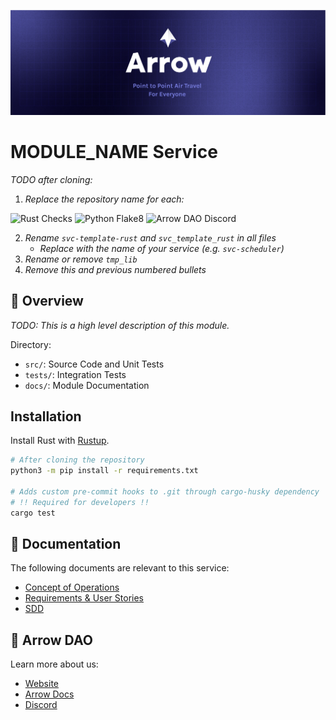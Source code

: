 ![Arrow Banner](https://github.com/Arrow-air/.github/raw/main/profile/assets/arrow_v2_twitter-banner_neu.png)

# MODULE_NAME Service

*TODO after cloning:*

1. *Replace the repository name for each:*

![Rust
Checks](https://github.com/arrow-air/svc-template-rust/actions/workflows/rust_ci.yml/badge.svg?branch=main)
![Python Flake8](https://github.com/arrow-air/svc-template-rust/actions/workflows/python_ci.yml/badge.svg?branch=main)
![Arrow DAO
Discord](https://img.shields.io/discord/853833144037277726?style=plastic)

2. *Rename `svc-template-rust` and `svc_template_rust` in all files*
   - *Replace with the name of your service (e.g. `svc-scheduler`)*
3. *Rename or remove `tmp_lib`*
4. *Remove this and previous numbered bullets*


## :telescope: Overview
*TODO: This is a high level description of this module.*

Directory:
- `src/`: Source Code and Unit Tests
- `tests/`: Integration Tests
- `docs/`: Module Documentation

## Installation

Install Rust with [Rustup](https://www.rust-lang.org/tools/install).

```bash
# After cloning the repository
python3 -m pip install -r requirements.txt

# Adds custom pre-commit hooks to .git through cargo-husky dependency
# !! Required for developers !!
cargo test
```

## :scroll: Documentation
The following documents are relevant to this service:
- [Concept of Operations](TODO)
- [Requirements & User Stories](TODO)
- [SDD](./docs/sdd.md)

## :busts_in_silhouette: Arrow DAO
Learn more about us:
- [Website](https://www.arrowair.com/)
- [Arrow Docs](https://www.arrowair.com/docs/intro)
- [Discord](https://discord.com/invite/arrow)


